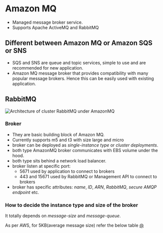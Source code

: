# Amazon MQ

- Managed message broker service.
- Supports Apache ActiveMQ and RabbitMQ

## Different between Amazon MQ or Amazon SQS or SNS

- SQS and SNS are queue and topic services, simple to use and are recommended for new application.
- Amazon MQ message broker that provides compatibility with many popular message brokers. Hence this can be easily used with existing application.

## RabbitMQ

![Architecture of cluster RabbitMQ under AmazonMQ]()

### Broker

- They are basic building block of Amazon MQ.
- Currently supports m5 and t3 with size large and micro
- broker can be deployed as *single-instance type* or *cluster deployments*.
- both type AmazonMQ broker communicates with EBS volume under the hood.
- both type sits behind a network load balancer.
- broker listen at specific port:
  - 5671 used by application to connect to brokers
  - 443 and 15671 used by RabbitMQ or Management API to connect to brokers
- broker has specific attributes: *name*, *ID*, *ARN*, *RabbitMQ*, *secure AMQP endpoint* etc.

### How to decide the instance type and size of the broker

It totally depends on *message-size* and *message-queue*.

As per AWS, for 5KB(average message size) refer the below table [@](https://docs.aws.amazon.com/amazon-mq/latest/developer-guide/rabbitmq-defaults.html)

